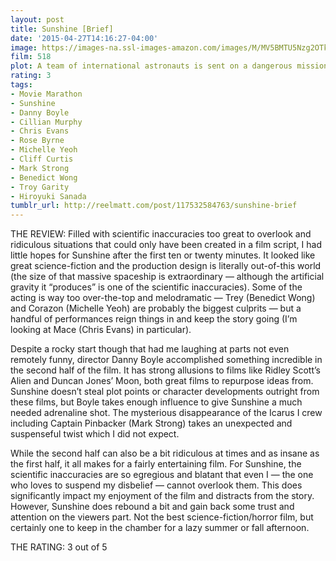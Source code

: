 ```yaml
---
layout: post
title: Sunshine [Brief]
date: '2015-04-27T14:16:27-04:00'
image: https://images-na.ssl-images-amazon.com/images/M/MV5BMTU5Nzg2OTk2NF5BMl5BanBnXkFtZTYwNTc1ODM3._V1_UX182_CR0,0,182,268_AL_.jpg
film: 518
plot: A team of international astronauts is sent on a dangerous mission to reignite the dying Sun with a nuclear fission bomb in 2057.
rating: 3
tags:
- Movie Marathon
- Sunshine
- Danny Boyle
- Cillian Murphy
- Chris Evans
- Rose Byrne
- Michelle Yeoh
- Cliff Curtis
- Mark Strong
- Benedict Wong
- Troy Garity
- Hiroyuki Sanada
tumblr_url: http://reelmatt.com/post/117532584763/sunshine-brief
---
```


THE REVIEW: Filled with scientific inaccuracies too great to overlook and ridiculous situations that could only have been created in a film script, I had little hopes for Sunshine after the first ten or twenty minutes. It looked like great science-fiction and the production design is literally out-of-this world (the size of that massive spaceship is extraordinary — although the artificial gravity it “produces” is one of the scientific inaccuracies). Some of the acting is way too over-the-top and melodramatic — Trey (Benedict Wong) and Corazon (Michelle Yeoh) are probably the biggest culprits — but a handful of performances reign things in and keep the story going (I’m looking at Mace (Chris Evans) in particular).

Despite a rocky start though that had me laughing at parts not even remotely funny, director Danny Boyle accomplished something incredible in the second half of the film. It has strong allusions to films like Ridley Scott’s Alien and Duncan Jones’ Moon, both great films to repurpose ideas from. Sunshine doesn’t steal plot points or character developments outright from these films, but Boyle takes enough influence to give Sunshine a much needed adrenaline shot. The mysterious disappearance of the Icarus I crew including Captain Pinbacker (Mark Strong) takes an unexpected and suspenseful twist which I did not expect.

While the second half can also be a bit ridiculous at times and as insane as the first half, it all makes for a fairly entertaining film. For Sunshine, the scientific inaccuracies are so egregious and blatant that even I — the one who loves to suspend my disbelief — cannot overlook them. This does significantly impact my enjoyment of the film and distracts from the story. However, Sunshine does rebound a bit and gain back some trust and attention on the viewers part. Not the best science-fiction/horror film, but certainly one to keep in the chamber for a lazy summer or fall afternoon.

THE RATING: 3 out of 5